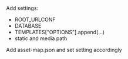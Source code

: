 
## 


Add settings:
 * ROOT_URLCONF
 * DATABASE
 * TEMPLATES["OPTIONS"].append(...)
 * static and media path

Add asset-map.json and set setting accordingly